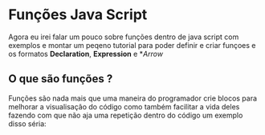 # Funções Java Script
Agora eu irei falar um pouco sobre funções dentro de java script com exemplos e montar um peqeno tutorial para poder definir e criar
funçoes e os formatos **Declaration**, **Expression** e **Arrow*
## O que são funções ?
Funções são nada mais que uma maneira do programador crie blocos para melhorar a visualisação do código como também facilitar a vida deles 
fazendo com que não aja uma repetição dentro do código um exemplo disso séria:

###
